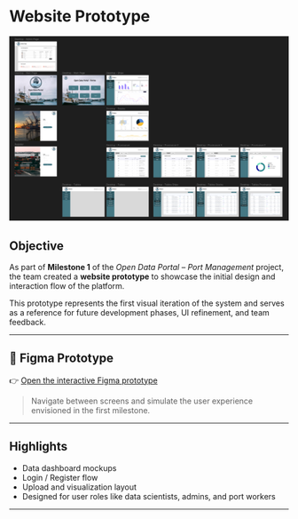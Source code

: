 # Website Prototype

![Figma Preview](figma.png)

## Objective
As part of **Milestone 1** of the _Open Data Portal – Port Management_ project, the team created a **website prototype** to showcase the initial design and interaction flow of the platform.

This prototype represents the first visual iteration of the system and serves as a reference for future development phases, UI refinement, and team feedback.

---

## 🔗 Figma Prototype

👉 [Open the interactive Figma prototype](https://www.figma.com/proto/Sn3yquemOto9IDRQVUX5u1/Frontend-Data-Portal?node-id=0-1&t=ZWQyxV1qK5Fy4QTH-1)

> Navigate between screens and simulate the user experience envisioned in the first milestone.

---

## Highlights
- Data dashboard mockups
- Login / Register flow
- Upload and visualization layout
- Designed for user roles like data scientists, admins, and port workers

---